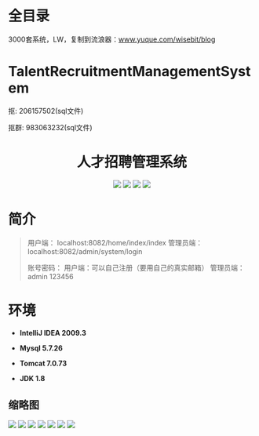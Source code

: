 # 全目录

3000套系统，LW，复制到流浪器：www.yuque.com/wisebit/blog

# TalentRecruitmentManagementSystem

<p>抠: 206157502(sql文件)</p>
<p>抠群: 983063232(sql文件)</p>

<p><h1 align="center">人才招聘管理系统</h1></p>


<p align="center">
	<img src="https://img.shields.io/badge/jdk-1.8-orange.svg"/>
    <img src="https://img.shields.io/badge/spring-5.x-lightgrey.svg"/>
    <img src="https://img.shields.io/badge/springmvc-3.x-blue.svg"/>
    <img src="https://img.shields.io/badge/mybatis-3.x-yellow.svg"/>
</p>

# 简介

> 用户端：
> localhost:8082/home/index/index
> 管理员端：
> localhost:8082/admin/system/login
>
> 账号密码：
> 用户端：可以自己注册（要用自己的真实邮箱）
> 管理员端：
> admin 123456

# 环境

- <b>IntelliJ IDEA 2009.3</b>

- <b>Mysql 5.7.26</b>

- <b>Tomcat 7.0.73</b>

- <b>JDK 1.8</b>




## 缩略图

![](https://bitwise.oss-cn-heyuan.aliyuncs.com/2024/9/10/5675c2b2-3cbd-4aa2-90a8-a928ea815677.png)
![](https://bitwise.oss-cn-heyuan.aliyuncs.com/2024/9/10/1237ba00-9916-4750-b015-3bc4b345516e.png)
![](https://bitwise.oss-cn-heyuan.aliyuncs.com/2024/9/10/ef2060e2-f581-4173-82a0-77da00f32196.png)
![](https://bitwise.oss-cn-heyuan.aliyuncs.com/2024/9/10/10b6ba29-609a-41e0-8366-ec5338d66a69.png)
![](https://bitwise.oss-cn-heyuan.aliyuncs.com/2024/9/10/d9edf98b-50e8-4c77-bd05-34add5b5bb67.png)
![](https://bitwise.oss-cn-heyuan.aliyuncs.com/2024/9/10/21ab5c7b-1abf-4c96-a6e0-fd73a3b099f3.png)
![](https://bitwise.oss-cn-heyuan.aliyuncs.com/2024/9/10/927bfc1e-7e4b-4aa9-9c85-b8f49b05d226.png)



